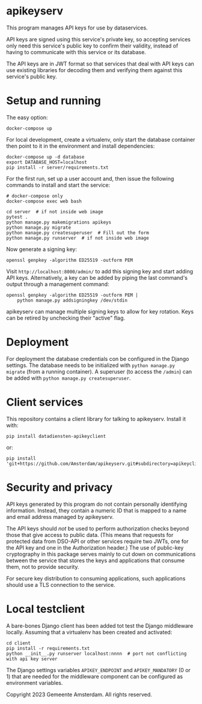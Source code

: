 apikeyserv
==========

This program manages API keys for use by dataservices.

API keys are signed using this service's private key, so accepting services
only need this service's public key to confirm their validity, instead of
having to communicate with this service or its database.

The API keys are in JWT format so that services that deal with API keys can
use existing libraries for decoding them and verifying them against this
service's public key.


Setup and running
=================

The easy option:

    docker-compose up

For local development, create a virtualenv, only start the database container
then point to it in the environment and install dependencies:

    docker-compose up -d database
    export DATABASE_HOST=localhost
    pip install -r server/requirements.txt

For the first run, set up a user account and,
then issue the following commands to install and start the service:

    # docker-compose only
    docker-compose exec web bash

    cd server  # if not inside web image
    pytest .
    python manage.py makemigrations apikeys
    python manage.py migrate
    python manage.py createsuperuser  # Fill out the form
    python manage.py runserver  # if not inside web image

Now generate a signing key:

    openssl genpkey -algorithm ED25519 -outform PEM

Visit `http://localhost:8000/admin/` to add this signing key and start
adding API keys. Alternatively, a key can be added by piping the last command's
output through a management command:

    openssl genpkey -algorithm ED25519 -outform PEM |
        python manage.py addsigningkey /dev/stdin

apikeyserv can manage multiple signing keys to allow for key rotation.
Keys can be retired by unchecking their "active" flag.


Deployment
==========

For deployment the database credentials con be configured in the Django settings.
The database needs to be initialized with `python manage.py migrate` (from a running container).
A superuser (to access the `/admin`) can be added with `python manage.py createsuperuser`.

Client services
===============

This repository contains a client library for talking to apikeyserv.
Install it with:

    pip install datadiensten-apikeyclient

or:

    pip install 'git+https://github.com/Amsterdam/apikeyserv.git#subdirectory=apikeyclient'


Security and privacy
====================

API keys generated by this program do not contain personally identifying
information. Instead, they contain a numeric ID that is mapped to a name and
email address managed by apikeyserv.

The API keys should *not* be used to perform authorization checks
beyond those that give access to public data. (This means that requests
for protected data from DSO-API or other services require two JWTs, one for
the API key and one in the Authorization header.)
The use of public-key cryptography in this package serves mainly
to cut down on communications between the service that stores the keys
and applications that consume them, not to provide security.

For secure key distribution to consuming applications,
such applications should use a TLS connection to the service.

Local testclient
================

A bare-bones Django client has been added tot test the Django middleware
locally. Assuming that a virtualenv has been created and activated:

    cd client
    pip install -r requirements.txt
    python __init__.py runserver localhost:nnnn  # port not conflicting with api key server

The Django settings variables `APIKEY_ENDPOINT` and `APIKEY_MANDATORY` (0 or 1)
that are needed for the middleware component can be configured as environment variables.


Copyright 2023 Gemeente Amsterdam. All rights reserved.
